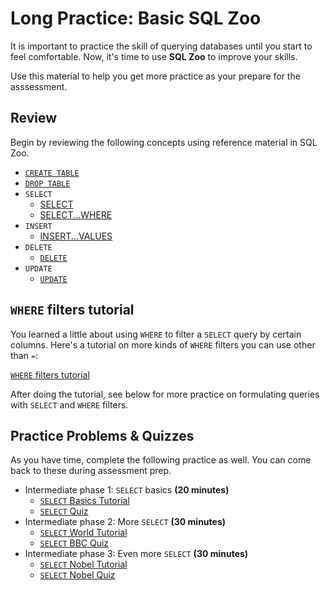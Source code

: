 # Long Practice: Basic SQL Zoo

It is important to practice the skill of querying databases until you start to
feel comfortable. Now, it's time to use **SQL Zoo** to improve your skills.

Use this material to help you get more practice as your prepare for the
asssessment.

## Review

Begin by reviewing the following concepts using reference material in SQL Zoo.

* [`CREATE TABLE`][create reference1]
* [`DROP TABLE`][drop reference1]
* `SELECT`
  * [SELECT][select reference1]
  * [SELECT...WHERE][select reference2]
* `INSERT`
  * [INSERT...VALUES][insert reference1]
* `DELETE`
  * [`DELETE`][delete reference1]
* `UPDATE`
  * [`UPDATE`][update reference1]

## `WHERE` filters tutorial

You learned a little about using `WHERE` to filter a `SELECT` query by certain
columns. Here's a tutorial on more kinds of `WHERE` filters you can use other
than `=`:

[`WHERE` filters tutorial][where tutorial1]

After doing the tutorial, see below for more practice on formulating queries
with `SELECT` and `WHERE` filters.

## Practice Problems & Quizzes

As you have time, complete the following practice as well. You can come back to
these during assessment prep.

* Intermediate phase 1: `SELECT` basics __(20 minutes)__
  * [`SELECT` Basics Tutorial][select tutorial1]
  * [`SELECT` Quiz][select quiz1]
* Intermediate phase 2: More `SELECT` __(30 minutes)__
  * [`SELECT` World Tutorial][select tutorial2]
  * [`SELECT` BBC Quiz][select quiz2]
* Intermediate phase 3: Even more `SELECT` __(30 minutes)__
  * [`SELECT` Nobel Tutorial][select tutorial3]
  * [`SELECT` Nobel Quiz][select quiz3]

[create reference1]: https://sqlzoo.net/wiki/CREATE_TABLE
[drop reference1]: https://sqlzoo.net/wiki/DROP

[select reference1]: https://sqlzoo.net/wiki/SELECT
[select reference2]: https://sqlzoo.net/wiki/SELECT_.._WHERE

[insert reference1]: https://sqlzoo.net/wiki/INSERT_.._VALUES
[delete reference1]: https://sqlzoo.net/wiki/DELETE
[update reference1]: https://sqlzoo.net/wiki/UPDATE

[where tutorial1]: https://sqlzoo.net/wiki/WHERE_filters
[select tutorial1]: https://sqlzoo.net/wiki/SELECT_basics
[select tutorial2]: https://sqlzoo.net/wiki/SELECT_from_WORLD_Tutorial
[select tutorial3]: https://sqlzoo.net/wiki/SELECT_from_Nobel_Tutorial

[select quiz1]: https://sqlzoo.net/wiki/SELECT_Quiz
[select quiz2]: https://sqlzoo.net/wiki/BBC_QUIZ
[select quiz3]: https://sqlzoo.net/wiki/Nobel_Quiz

